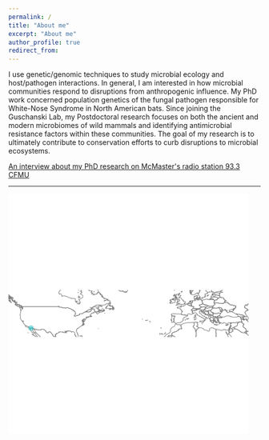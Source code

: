 ```yaml
---
permalink: /
title: "About me"
excerpt: "About me"
author_profile: true
redirect_from:
---
```



I use genetic/genomic techniques to study microbial ecology and host/pathogen interactions. In general, I am interested in how microbial communities respond to disruptions from anthropogenic influence. My PhD work concerned population genetics of the fungal pathogen responsible for White-Nose Syndrome in North American bats. Since joining the Guschanski Lab, my Postdoctoral research focuses on both the ancient and modern microbiomes of wild mammals and identifying antimicrobial resistance factors within these communities. The goal of my research is to ultimately contribute to conservation efforts to curb disruptions to microbial ecosystems.

[An interview about my PhD research on McMaster's radio station 93.3 CFMU](https://d3ctxlq1ktw2nl.cloudfront.net/staging/2019-9-3/25951353-44100-2-6d37e687523c.m4a)

***

![Measuring the human connection between cave in counties impacted by White-Nose Syndrome](/images/eu-travellers.gif)
